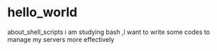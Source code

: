 # hello_world
about_shell_scripts
i am studying bash ,l want to write some codes to manage my servers more effectively
